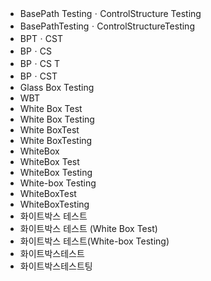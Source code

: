 ﻿
- BasePath TestingㆍControlStructure Testing
- BasePathTestingㆍControlStructureTesting
- BPTㆍCST
- BPㆍCS
- BPㆍCS T
- BPㆍCST
- Glass Box Testing
- WBT
- White Box Test
- White Box Testing
- White BoxTest
- White BoxTesting
- WhiteBox
- WhiteBox Test
- WhiteBox Testing
- White-box Testing
- WhiteBoxTest
- WhiteBoxTesting
- 화이트박스 테스트
- 화이트박스 테스트 (White Box Test) 
- 화이트박스 테스트(White-box Testing) 
- 화이트박스테스트
- 화이트박스테스트팅
